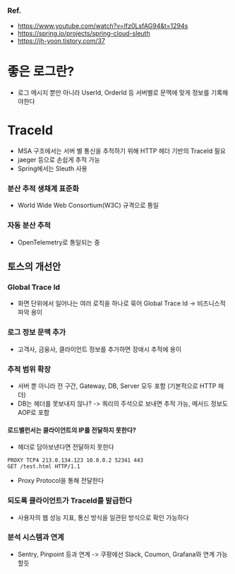 ### Ref.
- https://www.youtube.com/watch?v=Ifz0LsfAG94&t=1294s
- https://spring.io/projects/spring-cloud-sleuth
- https://jh-yoon.tistory.com/37
# 좋은 로그란?
- 로그 메시지 뿐만 아니라 UserId, OrderId 등 서버별로 문맥에 맞게 정보를 기록해야한다
# TraceId
- MSA 구조에서는 서버 별 통신을 추적하기 위해
  HTTP 헤더 기반의 TraceId 필요
- jaeger 등으로 손쉽게 추적 가능
- Spring에서는 Sleuth 사용
### 분산 추적 생채계 표준화
- World Wide Web Consortium(W3C) 규격으로 통일
### 자동 분산 추적
- OpenTelemetry로 통일되는 중
## 토스의 개선안
### Global Trace Id
- 화면 단위에서 일어나는 여러 로직을 하나로 묶어 Global Trace Id
  -> 비즈니스적 파악 용이
### 로그 정보 문맥 추가
- 고객사, 금융사, 클라이언트 정보를 추가하면 장애시 추적에 용이
### 추적 범위 확장
- 서버 뿐 아니라 전 구간, Gateway, DB, Server 모두 포함 (기본적으로 HTTP 헤더)
- DB는 헤더를 못보내지 않나?
  -> 쿼리의 주석으로 보내면 추적 가능, 메서드 정보도 AOP로 포함
#### 로드밸런서는 클라이언트의 IP를 전달하지 못한다?
- 헤더로 담아보낸다면 전달하지 못한다
```
PROXY TCP4 213.0.134.123 10.0.0.2 52341 443
GET /test.html HTTP/1.1
```
- Proxy Protocol을 통해 전달한다
### 되도록 클라이언트가 TraceId를 발급한다
- 사용자의 웹 성능 지표, 통신 방식을 일관된 방식으로 확인 가능하다
### 분석 시스템과 연계
- Sentry, Pinpoint 등과 연계
  -> 쿠팡에선 Slack, Coumon, Grafana와 연계 가능할듯